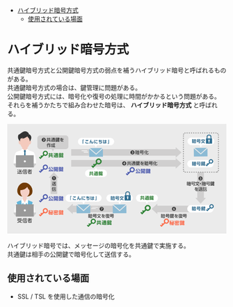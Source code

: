 <!-- TOC START min:1 max:3 link:true asterisk:false update:true -->
- [ハイブリッド暗号方式](#ハイブリッド暗号方式)
  - [使用されている場面](#使用されている場面)
<!-- TOC END -->


# ハイブリッド暗号方式

共通鍵暗号方式と公開鍵暗号方式の弱点を補うハイブリッド暗号と呼ばれるものがある。  
共通鍵暗号方式の場合は、鍵管理に問題がある。  
公開鍵暗号方式には、暗号化や復号の処理に時間がかかるという問題がある。  
それらを補うかたちで組み合わせた暗号は、 **ハイブリッド暗号方式** と呼ばれる。

<img src="./ハイブリッド暗号方式.png" width="800">

<p>

ハイブリッド暗号では、メッセージの暗号化を共通鍵で実施する。  
共通鍵は相手の公開鍵で暗号化して送信する。


## 使用されている場面

- SSL / TSL を使用した通信の暗号化
